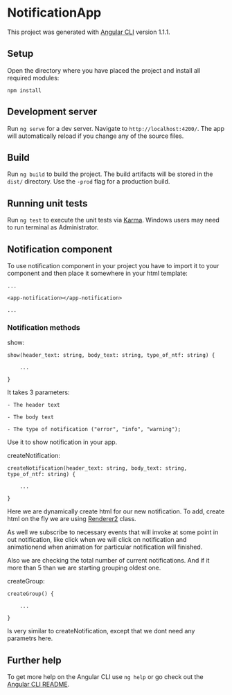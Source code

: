 # NotificationApp

This project was generated with [Angular CLI](https://github.com/angular/angular-cli) version 1.1.1.

## Setup
Open the directory where you have placed the project and install all required modules:

    npm install

## Development server

Run `ng serve` for a dev server. Navigate to `http://localhost:4200/`. The app will automatically reload if you change any of the source files.

## Build

Run `ng build` to build the project. The build artifacts will be stored in the `dist/` directory. Use the `-prod` flag for a production build.

## Running unit tests

Run `ng test` to execute the unit tests via [Karma](https://karma-runner.github.io). Windows users may need to run terminal as Administrator.

## Notification component
To use notification component in your project you have to import it to your component and then place it somewhere in your html template:
    
    ...

    <app-notification></app-notification>

    ...

### Notification methods
show: 

    show(header_text: string, body_text: string, type_of_ntf: string) {
        
        ...

    }

It takes 3 parameters: 

    - The header text

    - The body text

    - The type of notification ("error", "info", "warning");

Use it to show notification in your app.


createNotification: 

    createNotification(header_text: string, body_text: string, type_of_ntf: string) {
        
        ...

    }

Here we are dynamically create html for our new notification. To add, create html on the fly we are using [Renderer2](https://angular.io/api/core/Renderer2) class.

As well we subscribe to necessary events that will invoke at some point in out notification, like click when we will click on notification and animationend when animation for particular notification will finished.

Also we are checking the total number of current notifications. And if it more than 5 than we are starting grouping oldest one.

createGroup:

    createGroup() {
        
        ...

    }
    
Is very similar to createNotification, except that we dont need any parametrs here.


## Further help

To get more help on the Angular CLI use `ng help` or go check out the [Angular CLI README](https://github.com/angular/angular-cli/blob/master/README.md).
